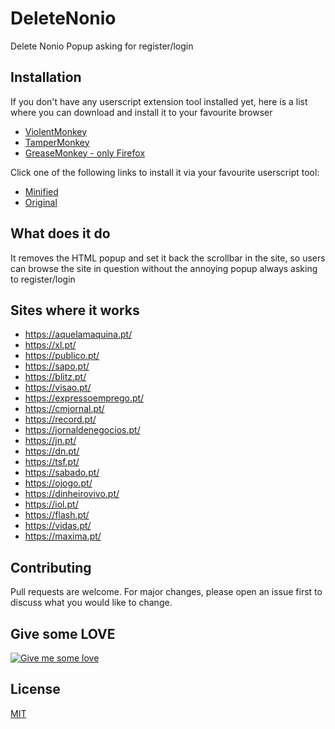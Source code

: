 # DeleteNonio

Delete Nonio Popup asking for register/login

## Installation

If you don't have any userscript extension tool installed yet, here is a list where you can download and install it to your favourite browser

- [ViolentMonkey](https://violentmonkey.github.io/get-it/)
- [TamperMonkey](https://www.tampermonkey.net/)
- [GreaseMonkey - only Firefox](https://addons.mozilla.org/en-US/firefox/addon/greasemonkey/)

Click one of the following links to install it via your favourite userscript tool:

- [Minified](https://raw.githubusercontent.com/dippas/DeleteNonio/master/js/deletenonio.min.user.js)
- [Original](https://raw.githubusercontent.com/dippas/DeleteNonio/master/js/deletenonio.user.js)

## What does it do

It removes the HTML popup and set it back the scrollbar in the site, so users can browse the site in question without the annoying popup always asking to register/login

## Sites where it works

- <https://aquelamaquina.pt/>
- <https://xl.pt/>
- <https://publico.pt/>
- <https://sapo.pt/>
- <https://blitz.pt/>
- <https://visao.pt/>
- <https://expressoemprego.pt/>
- <https://cmjornal.pt/>
- <https://record.pt/>
- <https://jornaldenegocios.pt/>
- <https://jn.pt/>
- <https://dn.pt/>
- <https://tsf.pt/>
- <https://sabado.pt/>
- <https://ojogo.pt/>
- <https://dinheirovivo.pt/>
- <https://iol.pt/>
- <https://flash.pt/>
- <https://vidas.pt/>
- <https://maxima.pt/>

## Contributing

Pull requests are welcome. For major changes, please open an issue first to discuss what you would like to change.

## Give some LOVE

[![Give me some love](https://cdn2.iconfinder.com/data/icons/basicset/heart_64.png)](https://www.paypal.me/fserpa)

## License

[MIT](https://choosealicense.com/licenses/mit/)
